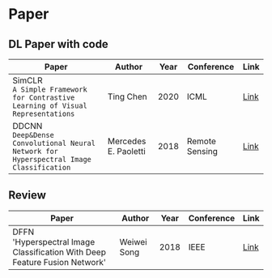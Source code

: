 # Paper  

## DL Paper with code 
   
|Paper|Author|Year|Conference|Link| 
|------|---|---|---|---|
|SimCLR <br/>`A Simple Framework for Contrastive Learning of Visual Representations`|Ting Chen|2020|ICML|[Link](https://arxiv.org/abs/2002.05709)|
|DDCNN <br/>`Deep&Dense Convolutional Neural Network for Hyperspectral Image Classification`|Mercedes E. Paoletti|2018|Remote Sensing|[Link](https://www.mdpi.com/2072-4292/10/9/1454)|
  
## Review
|Paper|Author|Year|Conference|Link| 
|------|---|---|---|---|
|DFFN <br/>'Hyperspectral Image Classification With Deep Feature Fusion Network'|Weiwei Song|2018|IEEE|[Link](https://ieeexplore.ieee.org/document/8283837)|
